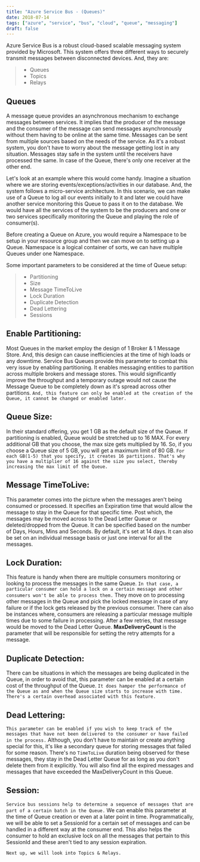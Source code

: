 ```yaml
---
title: "Azure Service Bus - (Queues)"
date: 2018-07-14
tags: ["azure", "service", "bus", "cloud", "queue", "messaging"]
draft: false
---
```


Azure Service Bus is a robust cloud-based scalable messaging system provided by Microsoft. This system offers three different ways to securely transmit messages between disconnected devices. And, they are:

> - Queues
> - Topics
> - Relays

Queues
-------------
A message queue provides an asynchronous mechanism to exchange messages between services. It implies that the producer of the message and the consumer of the message can send messages asynchronously without them having to be online at the same time. Messages can be sent from multiple sources based on the needs of the service. As it's a robust system, you don't have to worry about the message getting lost in any situation. Messages stay safe in the system until the receivers have processed the same. In case of the Queue, there's only one receiver at the other end. 

Let's look at an example where this would come handy. Imagine a situation where we are storing events/exceptions/activities in our database. And, the system follows a micro-service architecture. In this scenario, we can make use of a Queue to log all our events initially to it and later we could have another service monitoring this Queue to pass it on to the database. We would have all the services of the system to be the producers and one or two services specifically monitoring the Queue and playing the role of consumer(s).

Before creating a Queue on Azure, you would require a Namespace to be setup in your resource group and then we can move on to setting up a Queue. Namespace is a logical container of sorts, we can have multiple Queues under one Namespace.

Some important parameters to be considered at the time of Queue setup:

> - Partitioning
> - Size
> - Message TimeToLive
> - Lock Duration
> - Duplicate Detection
> - Dead Lettering
> - Sessions

Enable Partitioning:
----
Most Queues in the market employ the design of 1 Broker & 1 Message Store. And, this design can cause inefficiencies at the time of high loads or any downtime. Service Bus Queues provide this parameter to combat this very issue by enabling partitioning. It enables messaging entities to partition across multiple brokers and message stores. This would significantly improve the throughput and a temporary outage would not cause the Message Queue to be completely down as it's spread across other partitions. `And, this feature can only be enabled at the creation of the Queue, it cannot be changed or enabled later.`

Queue Size:
----
In their standard offering, you get 1 GB as the default size of the Queue. If partitioning is enabled, Queue would be stretched up to 16 MAX. For every additional GB that you choose, the max size gets multiplied by 16. So, if you choose a Queue size of 5 GB, you will get a maximum limit of 80 GB. `For each GB(1-5) that you specify, it creates 16 partitions. That's why you have a multiplier of 16 against the size you select, thereby increasing the max limit of the Queue.`

Message TimeToLive:
----
This parameter comes into the picture when the messages aren't being consumed or processed. It specifies an Expiration time that would allow the message to stay in the Queue for that specific time. Post which, the messages may be moved across to the Dead Letter Queue or deleted/dropped from the Queue. It can be specified based on the number of Days, Hours, Mins and Seconds. By default, it's set at 14 days. It can also be set on an individual message basis or just one interval for all the messages.

Lock Duration:
---
This feature is handy when there are multiple consumers monitoring or looking to process the messages in the same Queue. `In that case, a particular consumer can hold a lock on a certain message and other consumers won't be able to process them.` They move on to processing other messages in the Queue and pick the locked message in case of any failure or if the lock gets released by the previous consumer. There can also be instances where, consumers are releasing a particular message multiple times due to some failure in processing. After a few retries, that message would be moved to the Dead Letter Queue. **MaxDeliveryCount** is the parameter that will be responsible for setting the retry attempts for a message.

Duplicate Detection:
----
There can be situations in which the messages are being duplicated in the Queue, in order to avoid that, this parameter can be enabled at a certain cost of the throughput of the Queue. `It does hamper the performance of the Queue as and when the Queue size starts to increase with time. There's a certain overhead associated with this feature.`

Dead Lettering:
----
`This parameter can be enabled if you wish to keep track of the messages that have not been delivered to the consumer or have failed in the process.` Although, you don't have to maintain or create anything special for this, it's like a secondary queue for storing messages that failed for some reason. There's no `TimeToLive` duration being observed for these messages, they stay in the Dead Letter Queue for as long as you don't delete them from it explicitly. You will also find all the expired messages and messages that have exceeded the MaxDeliveryCount in this Queue.

Session:
----
`Service bus sessions help to determine a sequence of messages that are part of a certain batch in the Queue.` We can enable this parameter at the time of Queue creation or even at a later point in time. Programmatically, we will be able to set a SessionId for a certain set of messages and can be handled in a different way at the consumer end. This also helps the consumer to hold an exclusive lock on all the messages that pertain to this SessionId and these aren't tied to any session expiration.


`Next up, we will look into Topics & Relays.`


